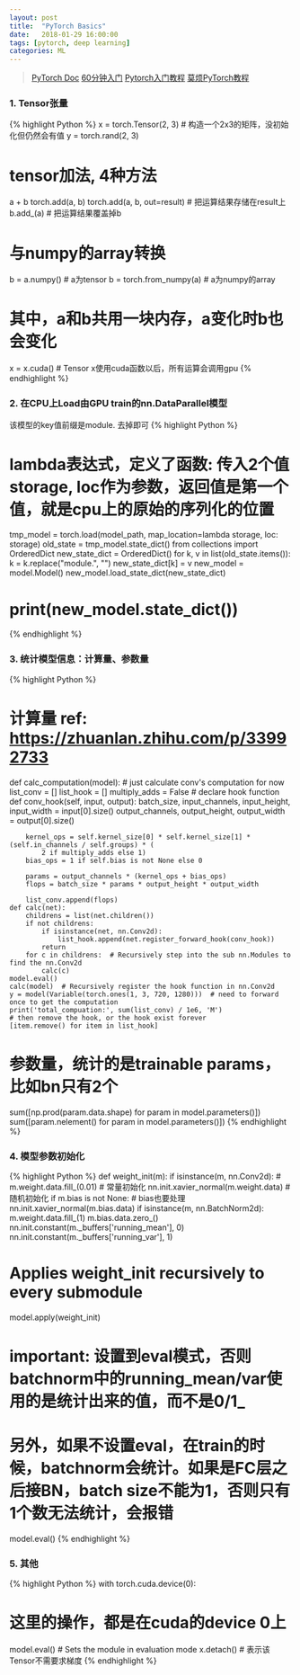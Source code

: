 ```yaml
---
layout: post
title:  "PyTorch Basics"
date:   2018-01-29 16:00:00
tags: [pytorch, deep learning]
categories: ML
---
```


> [PyTorch Doc](http://pytorch.org/docs/master/torch.html)
> [60分钟入门](https://zhuanlan.zhihu.com/p/25572330)
> [Pytorch入门教程](https://www.jianshu.com/p/cbce2dd60120)
> [莫烦PyTorch教程](https://morvanzhou.github.io/tutorials/machine-learning/torch/)


### 1. Tensor张量
{% highlight Python %}
x = torch.Tensor(2, 3)  # 构造一个2x3的矩阵，没初始化但仍然会有值
y = torch.rand(2, 3)
# tensor加法, 4种方法
a + b
torch.add(a, b)
torch.add(a, b, out=result)  # 把运算结果存储在result上
b.add_(a)  # 把运算结果覆盖掉b

# 与numpy的array转换
b = a.numpy() # a为tensor
b = torch.from_numpy(a)  # a为numpy的array
# 其中，a和b共用一块内存，a变化时b也会变化

x = x.cuda()  # Tensor x使用cuda函数以后，所有运算会调用gpu
{% endhighlight %}

### 2. 在CPU上Load由GPU train的nn.DataParallel模型
该模型的key值前缀是module. 去掉即可
{% highlight Python %}
# lambda表达式，定义了函数: 传入2个值storage, loc作为参数，返回值是第一个值，就是cpu上的原始的序列化的位置
tmp_model = torch.load(model_path, map_location=lambda storage, loc: storage)
old_state = tmp_model.state_dict()
from collections import OrderedDict
new_state_dict = OrderedDict()
for k, v in list(old_state.items()):
    k = k.replace("module.", "")
    new_state_dict[k] = v
new_model = model.Model()
new_model.load_state_dict(new_state_dict)
# print(new_model.state_dict())
{% endhighlight %}


### 3. 统计模型信息：计算量、参数量
{% highlight Python %}
# 计算量 ref: https://zhuanlan.zhihu.com/p/33992733
def calc_computation(model):
    # just calculate conv's computation for now
    list_conv = []
    list_hook = []
    multiply_adds = False
    # declare hook function
    def conv_hook(self, input, output):
        batch_size, input_channels, input_height, input_width = input[0].size()
        output_channels, output_height, output_width = output[0].size()

        kernel_ops = self.kernel_size[0] * self.kernel_size[1] * (self.in_channels / self.groups) * (
            2 if multiply_adds else 1)
        bias_ops = 1 if self.bias is not None else 0

        params = output_channels * (kernel_ops + bias_ops)
        flops = batch_size * params * output_height * output_width

        list_conv.append(flops)
    def calc(net):
        childrens = list(net.children())
        if not childrens:
            if isinstance(net, nn.Conv2d):
                list_hook.append(net.register_forward_hook(conv_hook))
            return
        for c in childrens:  # Recursively step into the sub nn.Modules to find the nn.Conv2d
            calc(c)
    model.eval()
    calc(model)  # Recursively register the hook function in nn.Conv2d
    y = model(Variable(torch.ones(1, 3, 720, 1280)))  # need to forward once to get the computation
    print('total_compuation:', sum(list_conv) / 1e6, 'M')
    # then remove the hook, or the hook exist forever
    [item.remove() for item in list_hook]

# 参数量，统计的是trainable params，比如bn只有2个
sum([np.prod(param.data.shape) for param in model.parameters()])
sum([param.nelement() for param in model.parameters()])
{% endhighlight %}

### 4. 模型参数初始化
{% highlight Python %}
def weight_init(m):
  if isinstance(m, nn.Conv2d):
    # m.weight.data.fill_(0.01)  # 常量初始化
    nn.init.xavier_normal(m.weight.data)  # 随机初始化
    if m.bias is not None:  # bias也要处理
        nn.init.xavier_normal(m.bias.data)
  if isinstance(m, nn.BatchNorm2d):
    m.weight.data.fill_(1)
    m.bias.data.zero_()
    nn.init.constant(m._buffers['running_mean'], 0)
    nn.init.constant(m._buffers['running_var'], 1)
# Applies weight_init recursively to every submodule
model.apply(weight_init)
# important: 设置到eval模式，否则batchnorm中的running_mean/var使用的是统计出来的值，而不是0/1_
# 另外，如果不设置eval，在train的时候，batchnorm会统计。如果是FC层之后接BN，batch size不能为1，否则只有1个数无法统计，会报错
model.eval()
{% endhighlight %}

### 5. 其他
{% highlight Python %}
with torch.cuda.device(0):
  # 这里的操作，都是在cuda的device 0上
model.eval()  # Sets the module in evaluation mode
x.detach()    # 表示该Tensor不需要求梯度
{% endhighlight %}
